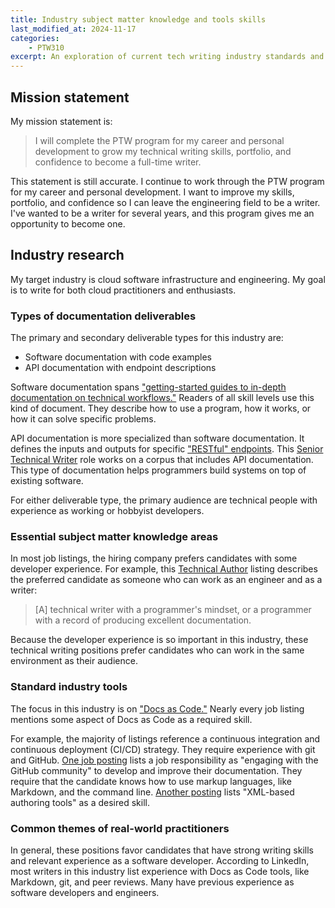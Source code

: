 ```yaml
---
title: Industry subject matter knowledge and tools skills
last_modified_at: 2024-11-17
categories:
    - PTW310
excerpt: An exploration of current tech writing industry standards and tools.
---
```


## Mission statement

My mission statement is:

> I will complete the PTW program for my career and personal development to grow
> my technical writing skills, portfolio, and confidence to become a full-time writer.

This statement is still accurate. I continue to work through the PTW program for
my career and personal development. I want to improve my skills, portfolio, and
confidence so I can leave the engineering field to be a writer. I've wanted
to be a writer for several years, and this program gives me an opportunity to
become one.

## Industry research

My target industry is cloud software infrastructure and engineering. My goal is
to write for both cloud practitioners and enthusiasts.

### Types of documentation deliverables

The primary and secondary deliverable types for this industry are:

- Software documentation with code examples
- API documentation with endpoint descriptions

Software documentation spans
["getting-started guides to in-depth documentation on technical workflows."](https://www.linkedin.com/jobs/view/4077287219/?alternateChannel=search&refId=p1W9GyUioFPD9S88aU4f%2BA%3D%3D&trackingId=jcH%2FuCWqxBc2YcWOkLrbEQ%3D%3D)
Readers of all skill levels use this kind of document. They describe how to use
a program, how it works, or how it can solve specific problems.

API documentation is more specialized than software documentation. It defines the
inputs and outputs for specific ["RESTful" endpoints](https://restfulapi.net/).
This [Senior Technical Writer](https://www.linkedin.com/jobs/view/4051165476/?refId=54ab70a7-bbd0-4f4a-8885-ae679d0c6167&trackingId=xD7G5UnLQFedmiOK52iNnw%3D%3D)
role works on a corpus that includes API documentation. This
type of documentation helps programmers build systems on top of existing
software.

For either deliverable type, the primary audience are technical people
with experience as working or hobbyist developers.

### Essential subject matter knowledge areas

In most job listings, the hiring company prefers candidates with some
developer experience. For example, this [Technical Author](https://www.linkedin.com/jobs/view/4068265788/?refId=1efc6efe-c88a-4c3c-a1ad-978067e947d8&trackingId=%2BfDcTSn%2BRVSFchK3CDZypg%3D%3D&trk=flagship3_job_home_savedjobs)
listing describes the preferred candidate as someone who can work as an engineer
and as a writer:

> \[A\] technical writer with a programmer's mindset, or a programmer with a record
> of producing excellent documentation.

Because the developer experience is so important in this industry,
these technical writing positions prefer candidates who can work
in the same environment as their audience.

### Standard industry tools

The focus in this industry is on ["Docs as Code."](https://www.writethedocs.org/guide/docs-as-code/)
Nearly every job listing mentions some aspect of Docs as Code as a
required skill.

For example, the majority of listings reference a continuous integration and continuous
deployment (CI/CD) strategy. They require experience with git and GitHub.
[One job posting](https://www.linkedin.com/jobs/view/4076004596/?refId=1efc6efe-c88a-4c3c-a1ad-978067e947d8&trackingId=FixSxzypQHOQsDbpJGMqoQ%3D%3D&trk=flagship3_job_home_savedjobs)
lists a job responsibility as "engaging with the GitHub community" to develop
and improve their documentation. They require that the candidate knows
how to use markup languages, like Markdown, and the command line. [Another posting](https://www.linkedin.com/jobs/view/4077064242/?refId=1efc6efe-c88a-4c3c-a1ad-978067e947d8&trackingId=LjmAhZUNRcS0g%2FPIvXEisw%3D%3D&trk=flagship3_job_home_savedjobs)
lists "XML-based authoring tools" as a desired skill.

### Common themes of real-world practitioners

In general, these positions favor candidates that have strong writing skills and
relevant experience as a software developer. According to LinkedIn, most writers
in this industry list experience with Docs as Code tools, like Markdown,
git, and peer reviews. Many have previous experience as software developers
and engineers.
